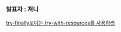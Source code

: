 ### 발표자 : 져니

[try-finally보다는 try-with-resources를 사용하라](https://vivid-cyclone-180.notion.site/09-try-finally-try-with-resources-2a12e6adc42d4c48b8792b9ee2fd11d1)

